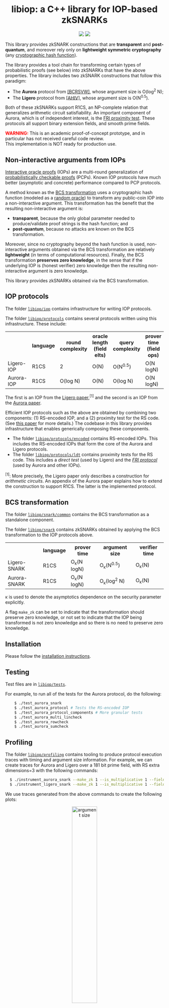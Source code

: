 <h1 align="center">libiop: a C++ library for IOP-based zkSNARKs</h1>
<p align="center">
   <a href="https://github.com/scipr-lab/libiop/blob/master/AUTHORS"><img src="https://img.shields.io/badge/authors-SCIPR%20Lab-orange.svg"></a>
   <a href="https://github.com/scipr-lab/libiop/blob/master/LICENSE"><img src="https://img.shields.io/badge/license-MIT-blue.svg"></a>
</p>

This library provides zkSNARK constructions that are __transparent__ and __post-quantum__, and moreover rely only on __lightweight symmetric cryptography__ (any [cryptographic hash function](https://en.wikipedia.org/wiki/Cryptographic_hash_function)).

The library provides a tool chain for transforming certain types of probabilistic proofs (see below) into zkSNARKs that have the above properties. The library includes two zkSNARK constructions that follow this paradigm:

* The __Aurora__ protocol from [[BCRSVW]](https://eprint.iacr.org/2018/828), whose argument size is O(log<sup>2</sup> N);
* The __Ligero__ protocol from [[AHIV]](https://acmccs.github.io/papers/p2087-amesA.pdf), whose argument size is O(N<sup>0.5</sup>).

Both of these zkSNARKs support R1CS, an NP-complete relation that generalizes arithmetic circuit satisfiability. An important component of Aurora, which is of independent interest, is the [FRI proximity test](https://eccc.weizmann.ac.il/report/2017/134/). These protocols all support binary extension fields, and smooth prime fields.

<span style="color:red">**WARNING:**</span> This is an academic proof-of-concept prototype, and in particular has not received careful code review. <br> This implementation is NOT ready for production use.


## Non-interactive arguments from IOPs

[Interactive oracle proofs](https://eprint.iacr.org/2016/116) (IOPs) are a multi-round generalization of [probabilistically checkable proofs](https://en.wikipedia.org/wiki/Probabilistically_checkable_proof) (PCPs). Known IOP protocols have much better (asymptotic and concrete) performance compared to PCP protocols.

A method known as the [BCS transformation](https://eprint.iacr.org/2016/116) uses a cryptographic hash function (modeled as a [random oracle](https://en.wikipedia.org/wiki/Random_oracle)) to transform any public-coin IOP into a non-interactive argument. This transformation has the benefit that the resulting non-interactive argument is:

* __transparent__, because the only global parameter needed to produce/validate proof strings is the hash function; and
* __post-quantum__, because no attacks are known on the BCS transformation.

Moreover, since no cryptography beyond the hash function is used, non-interactive arguments obtained via the BCS transformation are relatively __lightweight__ (in terms of computational resources). Finally, the BCS transformation __preserves zero knowledge__, in the sense that if the underlying IOP is (honest verifier) zero knowledge then the resulting non-interactive argument is zero knowledge.

This library provides zkSNARKs obtained via the BCS transformation.

## IOP protocols

The folder [`libiop/iop`](libiop/iop) contains infrastructure for writing IOP protocols.

The folder [`libiop/protocols`](libiop/protocols) contains several protocols written using this infrastructure. These include:

<table align="center">
  <tr>
    <th></th>
    <th>language</th>
    <th>round<br>complexity</th>
    <th>oracle length<br>(field elts)</th>
    <th>query<br>complexity</th>
    <th>prover time<br>(field ops)</th>
    <th>verifier time<br>(field ops)</th>
  </tr>
  <tr>
    <td>Ligero-IOP</td>
    <td>R1CS</td>
    <td>2</td>
    <td>O(N)</td>
    <td>O(N<sup>0.5</sup>)</td>
    <td>O(N logN)</td>
    <td>O(N)</td>
  </tr>
  <tr>
    <td>Aurora-IOP</td>
    <td>R1CS</td>
    <td>O(log N)</td>
    <td>O(N)</td>
    <td>O(log N)</td>
    <td>O(N logN)</td>
    <td>O(N)</td>
  </tr>
</table>

The first is an IOP from the [Ligero paper](https://eprint.iacr.org/2018/828),<sup>[1]</sup> and the second is an IOP from the [Aurora paper](https://eprint.iacr.org/2018/828).

Efficient IOP protocols such as the above are obtained by combining two components: (1) RS-encoded IOP, and a (2) proximity test for the RS code. (See [this paper](https://eprint.iacr.org/2018/828) for more details.) The codebase in this library provides infrastructure that enables generically composing these components.

* The folder [`libiop/protocols/encoded`](libiop/protocols/encoded) contains RS-encoded IOPs. This includes the RS-encoded IOPs that form the core of the Aurora and Ligero protocols.
* The folder [`libiop/protocols/ldt`](libiop/protocols/ldt) contains proximity tests for the RS code. This includes a _direct test_ (used by Ligero) and the _[FRI protocol](https://eccc.weizmann.ac.il/report/2017/134/)_ (used by Aurora and other IOPs).

<sup>[1]</sup>: More precisely, the Ligero paper only describes a construction for _arithmetic circuits_. An appendix of the Aurora paper explains how to extend the construction to support R1CS. The latter is the implemented protocol.

## BCS transformation

The folder [`libiop/snark/common`](libiop/snark/common) contains the BCS transformation as a standalone component.

The folder [`libiop/snark`](libiop/snark) contains zkSNARKs obtained by applying the BCS transformation to the IOP protocols above.

<table align="center">
  <tr>
    <th></th>
    <th>language</th>
    <th>prover time</th>
    <th>argument size</th>
    <th>verifier time</th>
  </tr>
  <tr>
    <td>Ligero-SNARK</td>
    <td>R1CS</td>
    <td>O<sub>&kappa;</sub>(N logN)</td>
    <td>O<sub>&kappa;</sub>(N<sup>0.5</sup>)</td>
    <td>O<sub>&kappa;</sub>(N)</td>
  </tr>
  <tr>
    <td>Aurora-SNARK</td>
    <td>R1CS</td>
    <td>O<sub>&kappa;</sub>(N logN)</td>
    <td>O<sub>&kappa;</sub>(log<sup>2</sup> N)</td>
    <td>O<sub>&kappa;</sub>(N)</td>
  </tr>
</table>
&kappa; is used to denote the asymptotics dependence on the security parameter explicitly.

A flag `make_zk` can be set to indicate that the transformation should preserve zero knowledge, or not set to indicate that the IOP being transformed is not zero knowledge and so there is no need to preserve zero knowledge.

## Installation

Please follow the [installation instructions](INSTALL.md).

## Testing

Test files are in [`libiop/tests`](libiop/tests).

For example, to run all of the tests for the Aurora protocol, do the following:

```bash
	$ ./test_aurora_snark
	$ ./test_aurora_protocol # Tests the RS-encoded IOP
	$ ./test_aurora_protocol_components # More granular tests
	$ ./test_aurora_multi_lincheck
	$ ./test_aurora_rowcheck
	$ ./test_aurora_sumcheck
```

## Profiling

The folder [`libiop/profiling`](libiop/profiling) contains tooling to produce protocol execution traces with timing and argument size information.
For example, we can create traces for Aurora and Ligero over a 181 bit prime field, with RS extra dimensions=3 with the following commands:

```bash
  $ ./instrument_aurora_snark --make_zk 1 --is_multiplicative 1 --field_size=181 --optimize_localization=1
  $ ./instrument_ligero_snark --make_zk 1 --is_multiplicative 1 --field_size=181 --RS_extra_dimensions=3
```

We use traces generated from the above commands to create the following plots:
<p align="center"><img src="https://user-images.githubusercontent.com/6440154/55777698-83b66700-5a55-11e9-9146-f2237bc681bd.jpg" alt="argument size" width="40%"/></p>
<p align="center"><img src="https://user-images.githubusercontent.com/6440154/55777717-9a5cbe00-5a55-11e9-8d7a-7b3245c45012.jpg" alt="prover time" width="40%"/><img src="https://user-images.githubusercontent.com/6440154/55777724-a34d8f80-5a55-11e9-81fa-c695b875accf.jpg" alt="verifier time" width="40%"/></p>

## License

This library is licensed under the [MIT License](LICENSE).

## Acknowledgements

This work was supported by:
a Google Faculty Award;
the Israel Science Foundation;
the UC Berkeley Center for Long-Term Cybersecurity;
and donations from the Ethereum Foundation, the Interchain Foundation, and Qtum.
